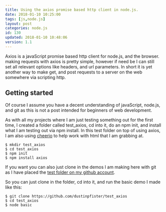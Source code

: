 ```yaml
---
title: Using the axios promise based http client in node.js.
date: 2018-01-10 10:25:00
tags: [js,node.js]
layout: post
categories: node.js
id: 130
updated: 2018-01-10 10:48:06
version: 1.1
---
```


Axios is a javaScript promise based http client for node.js, and the browser. making requests with axios is pretty simple, however if need be I can still set all relevant options like headers, and url parameters. In short it is yet another way to make get, and post requests to a server on the web somewhere via scripting http.

<!-- more -->

## Getting started

Of course I assume you have a decent understanding of javaScript, node.js, and git as this is not a post intended for beginners of web development.

As with all my projects where I am just testing something out for the first time, I created a folder called test_axios, cd into it, do an npm init, and install what I am testing out via npm install. In this test folder on top of using axios, I am also using [cheerio](/2017/11/28/nodejs-cheerio/) to help work with html that I am grabbing at.

```
$ mkdir test_axios
$ cd test_axios
$ npm init
$ npm install axios
```

If you want you can also just clone in the demos I am making here with git as I have placed the [test folder on my github account](https://github.com/dustinpfister/test_axios).

So you can just clone in the folder, cd into it, and run the basic demo I made like this:
```
$ git clone https://github.com/dustinpfister/test_axios
$ cd test_axios
$ node basic
```